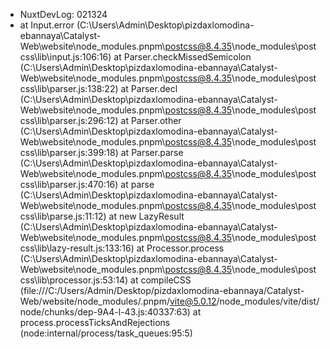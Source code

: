 - NuxtDevLog: 021324
- at Input.error (C:\Users\Admin\Desktop\pizdaxlomodina-ebannaya\Catalyst-Web\website\node_modules\.pnpm\postcss@8.4.35\node_modules\postcss\lib\input.js:106:16)
        at Parser.checkMissedSemicolon (C:\Users\Admin\Desktop\pizdaxlomodina-ebannaya\Catalyst-Web\website\node_modules\.pnpm\postcss@8.4.35\node_modules\postcss\lib\parser.js:138:22)
        at Parser.decl (C:\Users\Admin\Desktop\pizdaxlomodina-ebannaya\Catalyst-Web\website\node_modules\.pnpm\postcss@8.4.35\node_modules\postcss\lib\parser.js:296:12)
        at Parser.other (C:\Users\Admin\Desktop\pizdaxlomodina-ebannaya\Catalyst-Web\website\node_modules\.pnpm\postcss@8.4.35\node_modules\postcss\lib\parser.js:399:18)
        at Parser.parse (C:\Users\Admin\Desktop\pizdaxlomodina-ebannaya\Catalyst-Web\website\node_modules\.pnpm\postcss@8.4.35\node_modules\postcss\lib\parser.js:470:16)
        at parse (C:\Users\Admin\Desktop\pizdaxlomodina-ebannaya\Catalyst-Web\website\node_modules\.pnpm\postcss@8.4.35\node_modules\postcss\lib\parse.js:11:12)
        at new LazyResult (C:\Users\Admin\Desktop\pizdaxlomodina-ebannaya\Catalyst-Web\website\node_modules\.pnpm\postcss@8.4.35\node_modules\postcss\lib\lazy-result.js:133:16)
        at Processor.process (C:\Users\Admin\Desktop\pizdaxlomodina-ebannaya\Catalyst-Web\website\node_modules\.pnpm\postcss@8.4.35\node_modules\postcss\lib\processor.js:53:14)
        at compileCSS (file:///C:/Users/Admin/Desktop/pizdaxlomodina-ebannaya/Catalyst-Web/website/node_modules/.pnpm/vite@5.0.12/node_modules/vite/dist/node/chunks/dep-9A4-l-43.js:40337:63)
        at process.processTicksAndRejections (node:internal/process/task_queues:95:5)